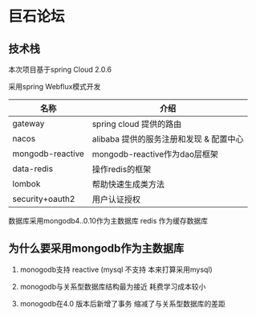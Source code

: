 # 巨石论坛

## 技术栈

本次项目基于spring Cloud 2.0.6

采用spring Webflux模式开发

| 名称               | 介绍                        |
| ---------------- | ------------------------- |
| gateway          | spring cloud 提供的路由        |
| nacos            | alibaba 提供的服务注册和发现 & 配置中心 |
| mongodb-reactive | mongodb-reactive作为dao层框架  |
| data-redis       | 操作redis的框架                |
| lombok           | 帮助快速生成类方法                 |
| security+oauth2  | 用户认证授权                    |



数据库采用mongodb4..0.10作为主数据库 redis 作为缓存数据库

## 为什么要采用mongodb作为主数据库

1. monogodb支持 reactive (mysql 不支持 本来打算采用mysql)

2. monogodb与关系型数据库结构最为接近 耗费学习成本较小

3. monogodb在4.0 版本后新增了事务 缩减了与关系型数据库的差距
